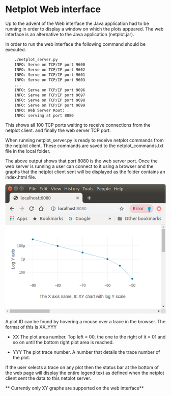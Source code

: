 # Netplot Web interface
Up to the advent of the Web interface the Java application had to be running in 
order to display a window on which the plots appeared. The web interface is an
alternative to the Java application (netplot.jar).

In order to run the web interface the following command should be executed.

```
    ./netplot_server.py 
    INFO: Serve on TCP/IP port 9600
    INFO: Serve on TCP/IP port 9602
    INFO: Serve on TCP/IP port 9601
    INFO: Serve on TCP/IP port 9603
    ...
    INFO: Serve on TCP/IP port 9696
    INFO: Serve on TCP/IP port 9697
    INFO: Serve on TCP/IP port 9698
    INFO: Serve on TCP/IP port 9699
    INFO: Web Server Root: .
    INFO: serving at port 8080
```

This shows all 100 TCP ports waiting to receive connections from the netplot client. and finally the web server TCP port.

When running netplot_server.py is ready to receive netplot commands from the netplot client. These commands are saved to the netplot_commands.txt file in the local folder.

The above output shows that port 8080 is the web server port.
Once the web server is running a user can connect to it using a browser and the graphs that the netplot client sent will be displayed as the folder contains an index.html file.

![Example plot with a single trace.](../netplot_web.png)

A plot ID can be found by hovering a mouse over a trace in the browser. The format of this is XX_YYY

- XX The plot area number. Top left = 00, the one to the right of it = 01 and so on until the bottom right plot area is reached.

- YYY The plot trace number. A number that details the trace number of the plot.

If the user selects a trace on any plot then the status bar at the bottom of the web page will display the entire legend text as defined when the netplot client sent the data to this netplot server.

** Currently only XY graphs are supported on the web interface**

